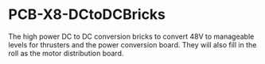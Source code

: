 # PCB-X8-DCtoDCBricks
The high power DC to DC conversion bricks to convert 48V to
manageable levels for thrusters and the power conversion board.
They will also fill in the roll as the motor distribution board.

